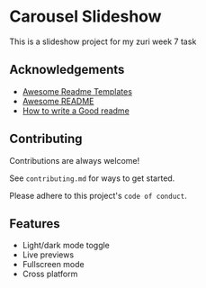 # Carousel Slideshow

This is a slideshow project for my zuri week 7 task

## Acknowledgements

- [Awesome Readme Templates](https://awesomeopensource.com/project/elangosundar/awesome-README-templates)
- [Awesome README](https://github.com/matiassingers/awesome-readme)
- [How to write a Good readme](https://bulldogjob.com/news/449-how-to-write-a-good-readme-for-your-github-project)


## Contributing

Contributions are always welcome!

See `contributing.md` for ways to get started.

Please adhere to this project's `code of conduct`.

## Features

- Light/dark mode toggle
- Live previews
- Fullscreen mode
- Cross platform
